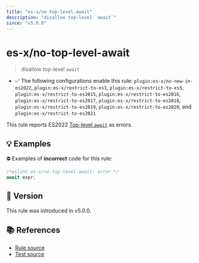 ```yaml
---
title: "es-x/no-top-level-await"
description: "disallow top-level `await`"
since: "v5.0.0"
---
```


# es-x/no-top-level-await
> disallow top-level `await`

- ✅ The following configurations enable this rule: `plugin:es-x/no-new-in-es2022`, `plugin:es-x/restrict-to-es3`, `plugin:es-x/restrict-to-es5`, `plugin:es-x/restrict-to-es2015`, `plugin:es-x/restrict-to-es2016`, `plugin:es-x/restrict-to-es2017`, `plugin:es-x/restrict-to-es2018`, `plugin:es-x/restrict-to-es2019`, `plugin:es-x/restrict-to-es2020`, and `plugin:es-x/restrict-to-es2021`

This rule reports ES2022 [Top-level `await`](https://github.com/tc39/proposal-top-level-await) as errors.

## 💡 Examples

⛔ Examples of **incorrect** code for this rule:

<eslint-playground type="bad">

```js
/*eslint es-x/no-top-level-await: error */
await expr;
```

</eslint-playground>

## 🚀 Version

This rule was introduced in v5.0.0.

## 📚 References

- [Rule source](https://github.com/eslint-community/eslint-plugin-es-x/blob/master/lib/rules/no-top-level-await.js)
- [Test source](https://github.com/eslint-community/eslint-plugin-es-x/blob/master/tests/lib/rules/no-top-level-await.js)
